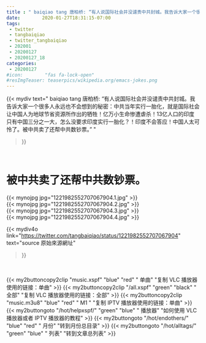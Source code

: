 ```yaml
---
title : " baiqiao tang 唐柏桥: “有人说国际社会并没谴责中共封城。我告诉大家一个很多人永远也不会想到的秘密：中共当年实行一胎化，就是国际社会让中国人为地球节省资源所作出的牺牲！亿万小生命惨遭虐杀！13亿人口的印度只有中国三分之一大，怎么没要求印度实行一胎化？！印度不会答应！中国人太可怜了。被中共卖了还帮中共数钞票。”  "
date:        2020-01-27T18:31:15-07:00
tags:
 - twitter
 - tangbaiqiao
 - twitter_tangbaiqiao
 - 202001
 - 20200127
 - 20200127_18
categories:
 - 20200127
#icon:        "fas fa-lock-open"
#resImgTeaser: teaserpics/wikipedia.org/emacs-jokes.png
---
```


{{< mydiv text=" baiqiao tang 唐柏桥: “有人说国际社会并没谴责中共封城。我告诉大家一个很多人永远也不会想到的秘密：中共当年实行一胎化，就是国际社会让中国人为地球节省资源所作出的牺牲！亿万小生命惨遭虐杀！13亿人口的印度只有中国三分之一大，怎么没要求印度实行一胎化？！印度不会答应！中国人太可怜了。被中共卖了还帮中共数钞票。”  "
>}}
<br>
<h1> 被中共卖了还帮中共数钞票。</h1>


 {{< mynojpg jpg="1221982552707067904.1.jpg" >}}<br>  {{< mynojpg jpg="1221982552707067904.2.jpg" >}}<br>  {{< mynojpg jpg="1221982552707067904.3.jpg" >}}<br>  {{< mynojpg jpg="1221982552707067904.4.jpg" >}}<br> 



{{< mydiv4o link="https://twitter.com/tangbaiqiao/status/1221982552707067904"
text="source 原始來源網址"
>}}


<br>

{{< my2buttoncopy2clip "music.xspf"        "blue"   "red"    " 单曲"  "复制 VLC 播放器使用的链接：单曲" >}} {{< my2buttoncopy2clip "/all.xspf"         "green"  "black"  " 全部"  "复制 VLC 播放器使用的链接：全部" >}} {{< my2buttoncopy2clip "music.m3u8"        "blue"   "red"    " M1 "    "复制 IPTV 播放器使用的链接：单曲" >}} {{< my2buttongoto      "/hot/helpxspf/"    "green"  "blue"   " 播放器" "如何使用 VLC 播放器或者 IPTV 播放器的教程" >}} {{< my2buttongoto      "/hot/endothers/"   "blue"   "red"    " 月份"   "转到月份总目录" >}} {{< my2buttongoto      "/hot/alltags/"     "green"  "blue"   " 列表"   "转到文章总列表" >}} 
